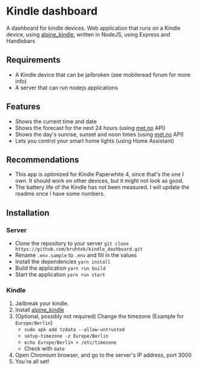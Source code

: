 # Kindle dashboard
A dashboard for kindle devices. Web application that runs on a Kindle device, using [alpine_kindle](https://github.com/schuhumi/alpine_kindle), written in NodeJS, using Express and Handlebars

## Requirements
- A Kindle device that can be jailbroken (see mobileread forum for more info)
- A server that can run nodejs applications

## Features
- Shows the current time and date
- Shows the forecast for the next 24 hours (using [met.no](https://api.met.no) API)
- Shows the day's sunrise, sunset and noon times (using [met.no](https://api.met.no) API)
- Lets you control your smart home lights (using Home Assistant)

## Recommendations
- This app is optimized for Kindle Paperwhite 4, since that's the one I own. It should work on other devices, but it might not look as good.
- The battery life of the Kindle has not been measured. I will update the readme once I have some numbers.

## Installation
### Server
- Clone the repository to your server `git clone https://github.com/bruhtek/kindle_dashboard.git`
- Rename `.env.sample` to `.env` and fill in the values
- Install the dependencies `yarn install`
- Build the application `yarn run build`
- Start the application `yarn run start`

### Kindle
1. Jailbreak your kindle.
2. Install [alpine_kindle](https://github.com/schuhumi/alpine_kindle)
3. (Optional, possibly not required) Change the timezone (Example for `Europe/Berlin`) 
    - `sudo apk add tzdata --allow-untrusted`
    - `setup-timezone -z Europe/Berlin`
    - `echo Europe/Berlin > /etc/timezone`
    - Check with `date`
4. Open Chromium browser, and go to the server's IP address, port 3000
5. You're all set!
